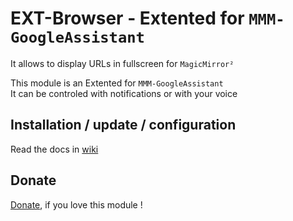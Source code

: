 # EXT-Browser - Extented for `MMM-GoogleAssistant`

It allows to display URLs in fullscreen for `MagicMirror²`

This module is an Extented for `MMM-GoogleAssistant`<br>
It can be controled with notifications or with your voice

## Installation / update / configuration

Read the docs in [wiki](https://wiki.bugsounet.fr/EXT-Browser)
 
## Donate
 [Donate](https://www.paypal.com/cgi-bin/webscr?cmd=_s-xclick&hosted_button_id=TTHRH94Y4KL36&source=url), if you love this module !
